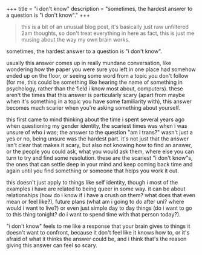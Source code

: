 +++
title = "i don't know"
description = "sometimes, the hardest answer to a question is \"i don't know\"."
+++

> this is a bit of an unusual blog post, it's basically just raw unfiltered 2am thoughts, so don't treat everything in here as fact, this is just me musing about the way my own brain works.

sometimes, the hardest answer to a question is "i don't know".

usually this answer comes up in really mundane conversation, like wondering how the paper you were sure you left in one place had somehow ended up on the floor, or seeing some word from a topic you don't follow (for me, this could be something like hearing the name of something in psychology, rather than the field i know most about, computers). these aren't the times that this answer is particularly scary (apart from maybe when it's something in a topic you have some familiarity with), this answer becomes much scarier when you're asking something about yourself.

this first came to mind thinking about the time i spent several years ago when questioning my gender identity, the scariest times was when i was unsure of who i was; the answer to the question "am i trans?" wasn't just a yes or no, being unsure was the hardest part. it's not just that the answer isn't clear that makes it scary, but also not knowing how to find an answer, or the people you could ask, what you would ask them, where else you can turn to try and find some resolution. these are the scariest "i don't know"s, the ones that can settle deep in your mind and keep coming back time and again until you find something or someone that helps you work it out.

this doesn't just apply to things like self identity, though i most of the examples i have are related to being queer in some way. it can be about relationships (how do i know if i have a crush on them? what does that even mean or feel like?), future plans (what am i going to do after uni? where would i want to live?) or even just simple day to day things (do i want to go to this thing tonight? do i want to spend time with that person today?).

"i don't know" feels to me like a response that your brain gives to things it doesn't want to confront, because it don't feel like it knows how to, or it's afraid of what it thinks the answer could be, and i think that's the reason giving this answer can feel so scary.
